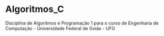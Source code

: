 # Algoritmos_C
Disciplina de Algoritmos e Programação 1 para o curso de Engenharia de Computação - Universidade Federal de Goiás - UFG
